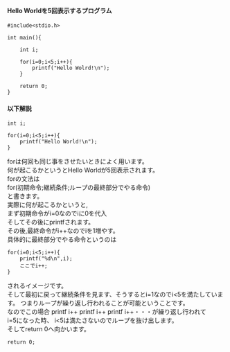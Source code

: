 #### Hello Worldを5回表示するプログラム
```
#include<stdio.h>

int main(){
	
	int i;
	
	for(i=0;i<5;i++){
		printf("Hello Wolrd!\n");
	}
	
	return 0;
}
```

#### 以下解説

```
int i;

for(i=0;i<5;i++){
	printf("Hello World!\n");
}
```
forは何回も同じ事をさせたいときによく用います。  
何が起こるかというとHello Worldが5回表示されます。  
forの文法は  
for(初期命令;継続条件;ループの最終部分でやる命令)  
と書きます。  
実際に何が起こるかというと,  
まず初期命令がi=0なのでiに0を代入  
そしてその後にprintfされます。  
その後,最終命令がi++なのでiを1増やす。  
具体的に最終部分でやる命令というのは  
```
for(i=0;i<5;i++){  
	printf("%d\n",i);
	ここでi++;
}
```
されるイメージです。  
そして最初に戻って継続条件を見ます、そうするとi=1なのでi<5を満たしています。
つまりループが繰り返し行われることが可能ということです。  
なのでこの場合 printf i++ printf i++ printf i++・・・が繰り返し行われて  
i=5になった時、 i<5は満たさないのでループを抜け出します。  
そしてreturn 0へ向かいます。  
```
return 0;
```

